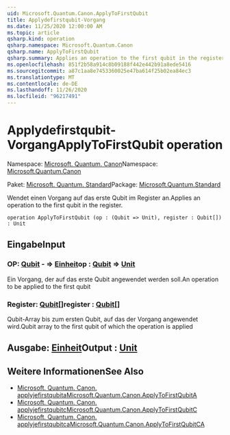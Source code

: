 ```yaml
---
uid: Microsoft.Quantum.Canon.ApplyToFirstQubit
title: Applydefirstqubit-Vorgang
ms.date: 11/25/2020 12:00:00 AM
ms.topic: article
qsharp.kind: operation
qsharp.namespace: Microsoft.Quantum.Canon
qsharp.name: ApplyToFirstQubit
qsharp.summary: Applies an operation to the first qubit in the register.
ms.openlocfilehash: 851f2b58a914c8b09188f442e442b91a8ede5416
ms.sourcegitcommit: a87c1aa8e7453360025e47ba614f25b02ea84ec3
ms.translationtype: MT
ms.contentlocale: de-DE
ms.lasthandoff: 11/26/2020
ms.locfileid: "96217491"
---
```

# <a name="applytofirstqubit-operation"></a><span data-ttu-id="c9677-102">Applydefirstqubit-Vorgang</span><span class="sxs-lookup"><span data-stu-id="c9677-102">ApplyToFirstQubit operation</span></span>

<span data-ttu-id="c9677-103">Namespace: [Microsoft. Quantum. Canon](xref:Microsoft.Quantum.Canon)</span><span class="sxs-lookup"><span data-stu-id="c9677-103">Namespace: [Microsoft.Quantum.Canon](xref:Microsoft.Quantum.Canon)</span></span>

<span data-ttu-id="c9677-104">Paket: [Microsoft. Quantum. Standard](https://nuget.org/packages/Microsoft.Quantum.Standard)</span><span class="sxs-lookup"><span data-stu-id="c9677-104">Package: [Microsoft.Quantum.Standard](https://nuget.org/packages/Microsoft.Quantum.Standard)</span></span>


<span data-ttu-id="c9677-105">Wendet einen Vorgang auf das erste Qubit im Register an.</span><span class="sxs-lookup"><span data-stu-id="c9677-105">Applies an operation to the first qubit in the register.</span></span>

```qsharp
operation ApplyToFirstQubit (op : (Qubit => Unit), register : Qubit[]) : Unit
```


## <a name="input"></a><span data-ttu-id="c9677-106">Eingabe</span><span class="sxs-lookup"><span data-stu-id="c9677-106">Input</span></span>

### <a name="op--qubit--unit"></a><span data-ttu-id="c9677-107">OP: [Qubit](xref:microsoft.quantum.lang-ref.qubit) - => [Einheit](xref:microsoft.quantum.lang-ref.unit)</span><span class="sxs-lookup"><span data-stu-id="c9677-107">op : [Qubit](xref:microsoft.quantum.lang-ref.qubit) => [Unit](xref:microsoft.quantum.lang-ref.unit)</span></span> 

<span data-ttu-id="c9677-108">Ein Vorgang, der auf das erste Qubit angewendet werden soll.</span><span class="sxs-lookup"><span data-stu-id="c9677-108">An operation to be applied to the first qubit</span></span>


### <a name="register--qubit"></a><span data-ttu-id="c9677-109">Register: [Qubit](xref:microsoft.quantum.lang-ref.qubit)[]</span><span class="sxs-lookup"><span data-stu-id="c9677-109">register : [Qubit](xref:microsoft.quantum.lang-ref.qubit)[]</span></span>

<span data-ttu-id="c9677-110">Qubit-Array bis zum ersten Qubit, auf das der Vorgang angewendet wird.</span><span class="sxs-lookup"><span data-stu-id="c9677-110">Qubit array to the first qubit of which the operation is applied</span></span>



## <a name="output--unit"></a><span data-ttu-id="c9677-111">Ausgabe: [Einheit](xref:microsoft.quantum.lang-ref.unit)</span><span class="sxs-lookup"><span data-stu-id="c9677-111">Output : [Unit](xref:microsoft.quantum.lang-ref.unit)</span></span>



## <a name="see-also"></a><span data-ttu-id="c9677-112">Weitere Informationen</span><span class="sxs-lookup"><span data-stu-id="c9677-112">See Also</span></span>

- [<span data-ttu-id="c9677-113">Microsoft. Quantum. Canon. applyjefirstqubita</span><span class="sxs-lookup"><span data-stu-id="c9677-113">Microsoft.Quantum.Canon.ApplyToFirstQubitA</span></span>](xref:Microsoft.Quantum.Canon.ApplyToFirstQubitA)
- [<span data-ttu-id="c9677-114">Microsoft. Quantum. Canon. applyjefirstqubitc</span><span class="sxs-lookup"><span data-stu-id="c9677-114">Microsoft.Quantum.Canon.ApplyToFirstQubitC</span></span>](xref:Microsoft.Quantum.Canon.ApplyToFirstQubitC)
- [<span data-ttu-id="c9677-115">Microsoft. Quantum. Canon. applyjefirstqubitca</span><span class="sxs-lookup"><span data-stu-id="c9677-115">Microsoft.Quantum.Canon.ApplyToFirstQubitCA</span></span>](xref:Microsoft.Quantum.Canon.ApplyToFirstQubitCA)